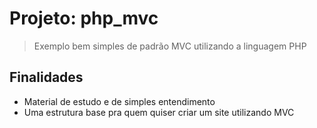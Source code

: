 # Projeto: php_mvc
 > Exemplo bem simples de padrão MVC utilizando a linguagem PHP

## Finalidades
 * Material de estudo e de simples entendimento
 * Uma estrutura base pra quem quiser criar um site utilizando MVC
